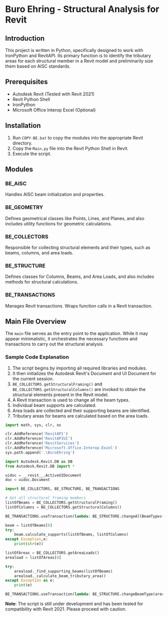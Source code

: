# Buro Ehring - Structural Analysis for Revit

## Introduction

This project is written in Python, specifically designed to work with IronPython and RevitAPI. Its primary function is to identify the tributary areas for each structural member in a Revit model and preliminarily size them based on AISC standards.

## Prerequisites

- Autodesk Revit (Tested with Revit 2021)
- Revit Python Shell
- IronPython
- Microsoft Office Interop Excel (Optional)

## Installation

1. Run `COPY-BE.bat` to copy the modules into the appropriate Revit directory.
2. Copy the `Main.py` file into the Revit Python Shell in Revit.
3. Execute the script.

## Modules

### BE_AISC
Handles AISC beam initialization and properties.

### BE_GEOMETRY
Defines geometrical classes like Points, Lines, and Planes, and also includes utility functions for geometric calculations.

### BE_COLLECTORS
Responsible for collecting structural elements and their types, such as beams, columns, and area loads.

### BE_STRUCTURE
Defines classes for Columns, Beams, and Area Loads, and also includes methods for structural calculations.

### BE_TRANSACTIONS
Manages Revit transactions. Wraps function calls in a Revit transaction.

## Main File Overview

The `main` file serves as the entry point to the application. While it may appear minimalistic, it orchestrates the necessary functions and transactions to carry out the structural analysis.

### Sample Code Explanation
1. The script begins by importing all required libraries and modules.
2. It then initializes the Autodesk Revit's Document and UI Document for the current session.
3. `BE_COLLECTORS.getStructuralFraming()` and `BE_COLLECTORS.getStructuralColumns()` are invoked to obtain the structural elements present in the Revit model.
4. A Revit transaction is used to change all the beam types.
5. Individual beam supports are calculated.
6. Area loads are collected and their supporting beams are identified.
7. Tributary areas for beams are calculated based on the area loads.

```python
import math, sys, clr, os

clr.AddReference('RevitAPI')
clr.AddReference('RevitAPIUI')
clr.AddReference('RevitServices')
clr.AddReference('Microsoft.Office.Interop.Excel')
sys.path.append('.\BuroEhring')

import Autodesk.Revit.DB as DB
from Autodesk.Revit.DB import *

uidoc = __revit__.ActiveUIDocument
doc = uidoc.Document

import BE_COLLECTORS, BE_STRUCTURE, BE_TRANSACTIONS

# Get all structural framing members
listOfBeams = BE_COLLECTORS.getStructuralFraming()
listOfColumns = BE_COLLECTORS.getStructuralColumns()

BE_TRANSACTIONS.useTransaction(lambda: BE_STRUCTURE.changeAllBeamTypes(listOfBeams, 'W12X40'))

beam = listOfBeams[0]
try:
	beam.calculate_supports(listOfBeams, listOfColumns)
except Exception,e:
	print(str(e))

listOfAreas = BE_COLLECTORS.getAreaLoads()
areaload = listOfAreas[0]

try:
	areaload._find_supporting_beams(listOfBeams)
	areaload._calculate_beam_tributary_area()
except Exception as e:
	print(e)

BE_TRANSACTIONS.useTransaction(lambda: BE_STRUCTURE.changeBeamType(areaload.supportingBeams[0], 'W44X335'))
```

**Note**: The script is still under development and has been tested for compatibility with Revit 2021. Please proceed with caution.
